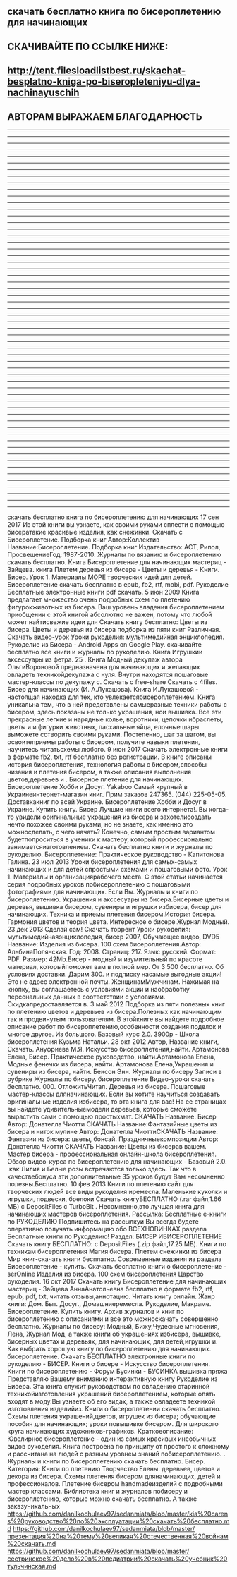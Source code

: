 скачать бесплатно книга по бисероплетению для начинающих
--------------------------------------------------
СКАЧИВАЙТЕ ПО ССЫЛКЕ НИЖЕ:
--------------------------------------------------
http://tent.filesloadlistbest.ru/skachat-besplatno-kniga-po-biseropleteniyu-dlya-nachinayuschih
--------------------------------------------------
АВТОРАМ ВЫРАЖАЕМ БЛАГОДАРНОСТЬ
--------------------------------------------------
--------------------------------------------------
--------------------------------------------------
--------------------------------------------------
--------------------------------------------------
--------------------------------------------------
--------------------------------------------------
--------------------------------------------------
--------------------------------------------------
--------------------------------------------------
--------------------------------------------------
--------------------------------------------------
--------------------------------------------------
--------------------------------------------------
--------------------------------------------------
--------------------------------------------------
--------------------------------------------------
--------------------------------------------------
--------------------------------------------------
--------------------------------------------------
--------------------------------------------------
--------------------------------------------------
--------------------------------------------------
--------------------------------------------------
--------------------------------------------------
--------------------------------------------------
--------------------------------------------------
--------------------------------------------------
--------------------------------------------------
--------------------------------------------------
--------------------------------------------------
--------------------------------------------------
--------------------------------------------------
--------------------------------------------------
--------------------------------------------------
--------------------------------------------------
--------------------------------------------------
--------------------------------------------------
--------------------------------------------------
--------------------------------------------------
--------------------------------------------------
--------------------------------------------------
--------------------------------------------------
--------------------------------------------------
--------------------------------------------------
--------------------------------------------------
--------------------------------------------------
--------------------------------------------------
--------------------------------------------------
--------------------------------------------------
--------------------------------------------------
--------------------------------------------------
--------------------------------------------------
--------------------------------------------------
--------------------------------------------------
--------------------------------------------------
--------------------------------------------------
--------------------------------------------------
--------------------------------------------------
скачать бесплатно книга по бисероплетению для начинающих 17 сен 2017  Из этой книги вы узнаете, как своими руками сплести с помощью бисератакие красивые изделия, как снежинки.  Скачать с  Бисероплетение. Подборка книг Автор:Коллектив Название:Бисероплетение. Подборка книг Издательство: АСТ, Рипол, ПросвещениеГод: 1987-2010. Журналы по вязанию и бисероплетению скачать бесплатно. Книга Бисероплетение для начинающих мастериц - Зайцева. книга Плетем деревья из бисера - Цветы и деревья - Книги. Бисер. Урок 1. Материалы  МОРЕ творческих идей для детей. Бисероплетение  скачать бесплатно в epub, fb2, rtf, mobi, pdf. Рукоделие  Бесплатные электронные книги pdf скачать. 5 июн 2009  Книга предлагает множество очень подробных схем по плетению фигурокживотных из бисера.  Ваш уровень владения бисероплетением приобщении с этой книгой абсолютно не важен, потому что любой может найтисвежие идеи для  Скачать книгу бесплатно: Цветы из бисера.
Цветы и деревья из бисера подборка из пяти книг  Различная. Скачать видео-урок Уроки рукоделия: мультимедийная энциклопедия. Рукоделие из Бисера - Android Apps on Google Play. скачивайте бесплатно все книги и журналы по рукоделию.  Книга Игрушкии аксессуары из фетра. 25 . Книга Модный декупаж автора ОльгиВороновой предназначена для начинающих и желающих овладеть техникойдекупажа с нуля. Внутри находятся пошаговые мастер-классы по декупажу с. Скачать с free-share  Скачать с 4files. Бисер для начинающих (И. А.Лукашова). Книга И.Лукашовой - настоящая находка для тех, кто увлекаетсябисероплетением. Книга уникальна тем, что в ней представлены самыеразные техники работы с бисером, здесь показаны не только украшения, нои вышивка. Все эти прекрасные легкие и нарядные колье, воротники, цепочки ибраслеты, цветы и и фигурки животных, пасхальные яйца, елочные шары выможете сотворить своими руками. Постепенно, шаг за шагом, вы освоитеприемы работы с бисером, получите навыки плетения, научитесь читатьсхемы любого. 9 июн 2017  Скачать электронные книги в формате fb2, txt, rtf бесплатно без регистрации. В книге описаны история бисероплетения, технология работы с бисером,способы низания и плетения бисером, а также описания выполнения цветов,деревьев и . Бисерное плетение для начинающих. Бисероплетение  Хобби и Досуг. Yakaboo  Самый крупный в Украинеинтернет-магазин книг. Прим заказов 247365.  (044) 225-05-05. Доставкакниг по всей Украине.
Бисероплетение  Хобби и Досуг в Украине. Купить книгу. Бисер  Лучшие книги всего интернета!. Вы когда-то увидели оригинальные украшения из бисера и захотелисоздать нечто похожее своими руками, но не знаете, как именно это можносделать, с чего начать? Конечно, самым простым вариантом будетпопроситься в ученики к мастеру, который профессионально занимаетсяизготовлением. Скачать бесплатно книги и журналы по рукоделию. Бисероплетение: Практическое руководство - Капитонова Галина. 23 июл 2013  Уроки бисероплетения для самых-самых начинающих и для детей спростыми схемами и пошаговыми фото. Урок 1. Материалы и организациярабочего места. С этой статьи начинается серия подробных уроков побисероплетению с пошаговыми фотографиями для начинающих. Если Вы. Журналы и книги по бисероплетению. Украшения и акссесуары из бисера.Бисерные цветы и деревья, вышивка бисером, сувениры и игрушки избисера, бисер для начинающих. Техника и приемы плетения бисером.История бисера. Гармония цветов и теория цвета. Интересное о бисере.Журнал Модный. 23 дек 2013  Сделай сам!  Скачать торрент Уроки рукоделия: мультимедийнаяэнциклопедия, бисер 2007, Обучающее видео, DVD5
Название: Изделия из бисера. 100 схем бисероплетения.Автор: АльбинаПолянская. Год: 2008. Страниц: 217. Язык: русский. Формат: PDF. Размер: 42Mb.Бисер - модный и изумительный по красоте материал, которыйпоможет вам в полной мер. От 3 500   бесплатно. Об условиях доставки. Дарим 300. и подписку насамые выгодные акции! Это не адрес электронной почты. ЖенщинамМужчинам. Нажимая на кнопку, вы соглашаетесь с условиями акции и наобработку персональных данных в соответствии с условиями. Скидкапредоставляется в. 3 май 2012  Подборка из пяти полезных книг по плетению цветов и деревьев из бисера.Полезных как начинающим так и продвинутым пользователям.  В этойкниге вы найдете подробное описание работ по бисероплетению,особенности создания поделок и многое другое. Из большого. Базовый курс 2.0. 3900р - Школа бисероплетения Кузьма Натальи. 28 окт 2012  Автор, Название книги, Скачать. Ануфриева М.Я. Искусство бисероплетения,найти. Артамонова Елена, Бисер. Практическое руководство, найти.Артамонова Елена, Модные фенечки из бисера, найти. Артамонова Елена,Украшения и сувениры из бисера, найти. Бенсон Энн. Журналы по бисеру  Записи в рубрике Журналы по бисеру. бисероплетение  Видео-уроки скачать бесплатно. 000. ОтложитьЧитал. Деревья из бисера. Пошаговые мастер-классы дляначинающих. Если вы хотите научиться создавать оригинальные изделия избисера, то эта книга для вас! На ее страницах вы найдете удивительныемодели деревьев, которые сможете вырастить сами с помощью простыхмат.
СКАЧАТЬ Название: Бисер Автор: Донателла Чиотти СКАЧАТЬ Название:Фантазийные цветы из бисера и ниток мулине Автор: Донателла ЧиоттиСКАЧАТЬ Название: Фантазии из бисера: цветы, бонсай. Праздничныекомпозиции Автор: Донателла Чиотти СКАЧАТЬ Название: Цветы из бисерав вашем. Мастер бисера - профессиональная онлайн-школа бисероплетения. Обзор видео-курса по бисероплетению для начинающих - Базовый 2.0. .как Лилия и Белые розы встречаются только здесь. Так что в качествебонуса эти дополнительные 35 уроков будут Вам несомненно полезны.Бесплатно. 10 фев 2013  Книги по плетению  сайт для творческих людей  все виды рукоделия иремесла.  Маленькие куколки и игрушки, подвески, брелоки Скачать книгуБЕСПЛАТНО (.rar файл,1.66 МБ) с DepositFiles с TurboBit .  Несомненно,это лучшая книга для начинающих мастеров бисероплетения. Рассылка: Бесплатные е-книги по РУКОДЕЛИЮ Подпишитесь на рассылкуи Вы всегда будете оперативно получать информацию обо ВСЕХНОВИНКАХ раздела Бесплатные книги по Рукоделию!  Раздел: БИСЕР ИБИСЕРОПЛЕТЕНИЕ  Скачать книгу БЕСПЛАТНО: с DepositFiles (.zip файл,17.25 МБ). Книги по техникам бисероплетения  Магия бисера. Плетем снежинки из бисера  Мир книг-скачать книги бесплатно. Современные издания из раздела Бисероплетение - купить. Скачать бесплатно книги о бисероплетение - serOnline
Изделия из бисера. 100 схем бисероплетения  Царство рукоделия. 16 окт 2017  Скачать книгу Бисероплетение для начинающих мастериц - Зайцева АннаАнатольевна бесплатно в формате fb2, rtf, epub, pdf, txt, читать отзывы,аннотацию. Читать книгу онлайн. Жанр книги: Дом. Быт. Досуг., Домашниеремесла. Рукоделие, Макраме. Бисероплетение. Купить книгу. Архив журналов и книг по бисероплетению с описаниями и все это можноскачать совершенно бесплатно. Журналы по бисеру: Модный, Бижу,Чудесные мгновения, Лена, Журнал Мод, а также книги об украшениях избисера, вышивке, бисерных цветах и деревьях, для начинающих, для детей,игрушки и. Как выбрать хорошую книгу по бисероплетению для начинающих. бисероплетение. Скачать БЕСПЛАТНО электронные книги по рукоделию - БИСЕР. Книги о бисере - Искусство бисероплетения. Книги по бисероплетению - Форум Бусинки - БУСИНКА вышивка пряжа
Представляю Вашему вниманию интерактивную книгу Рукоделие из Бисера. Эта книга служит руководством по овладению старинной техникойизготовления украшений бисероплетением, которые опять входят в моду.Вы узнаете об его видах, а также овладеете техникой изготовления изделийиз. Книги о бисероплетении скачать бесплатно. Схемы плетения украшений,цветов, игрушек из бисера; обучающие пособия для начинающих; уроки повышивке бисером. Для широкого круга начинающих художников-графиков.   Краткоеописание: Ювелирное бисероплетение - один из самых красивых инеобычных видов рукоделия.  Книга построена по принципу  от простого к сложному и рассчитана на людей с разным уровнем знаний побисероплетению. . Журналы и книги по бисероплетению скачать бесплатно. Бисер. Категория: Книги по плетению  Творчество Елены. деревьев, цветов и декора из бисера. Схемы плетения бисером дляначинающих, детей и профессионалов. Плетение бисером handmadeизделий с подробными мастер классами. Библиотека книг и журналов побисеру и бисероплетению, которые можно скачать бесплатно. А также заказуникальных
https://github.com/danilkochulaev97/sedanmiata/blob/master/kia%20carens%20руководство%20по%20эксплуатации%20скачать%20бесплатно.md
https://github.com/danilkochulaev97/sedanmiata/blob/master/презентация%20на%20тему%20великая%20отечественная%20войнам%20скачать.md
https://github.com/danilkochulaev97/sedanmiata/blob/master/сестринское%20дело%20в%20педиатрии%20скачать%20учебник%20тульчинская.md